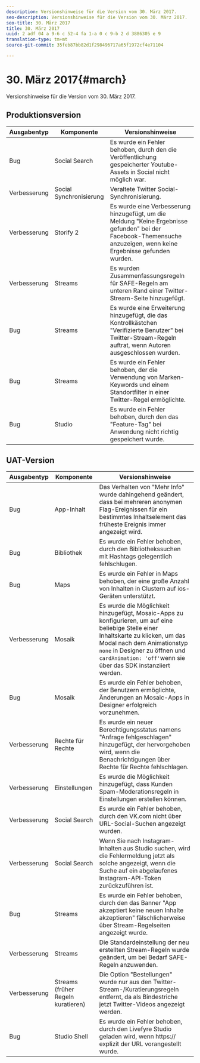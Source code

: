 ```yaml
---
description: Versionshinweise für die Version vom 30. März 2017.
seo-description: Versionshinweise für die Version vom 30. März 2017.
seo-title: 30. März 2017
title: 30. März 2017
uuid: 2 adf 04 a 9-6 c 52-4 fa 1-a 0 c 9-b 2 d 3886305 e 9
translation-type: tm+mt
source-git-commit: 35feb87bb82d1f298496717a65f1972cf4e71104

---
```



# 30. März 2017{#march}

Versionshinweise für die Version vom 30. März 2017.

## Produktionsversion

| Ausgabentyp | Komponente | Versionshinweise |
|---|---|---|
| Bug | Social Search | Es wurde ein Fehler behoben, durch den die Veröffentlichung gespeicherter Youtube-Assets in Social nicht möglich war. |
| Verbesserung | Social Synchronisierung | Veraltete Twitter Social-Synchronisierung. |
| Verbesserung | Storify 2 | Es wurde eine Verbesserung hinzugefügt, um die Meldung &quot;Keine Ergebnisse gefunden&quot; bei der Facebook-Themensuche anzuzeigen, wenn keine Ergebnisse gefunden wurden. |
| Verbesserung | Streams | Es wurden Zusammenfassungsregeln für SAFE-Regeln am unteren Rand einer Twitter-Stream-Seite hinzugefügt. |
| Bug | Streams | Es wurde eine Erweiterung hinzugefügt, die das Kontrollkästchen &quot;Verifizierte Benutzer&quot; bei Twitter-Stream-Regeln auftrat, wenn Autoren ausgeschlossen wurden. |
| Bug | Streams | Es wurde ein Fehler behoben, der die Verwendung von Marken-Keywords und einem Standortfilter in einer Twitter-Regel ermöglichte. |
| Bug | Studio | Es wurde ein Fehler behoben, durch den das &quot;Feature-Tag&quot; bei Anwendung nicht richtig gespeichert wurde. |

## UAT-Version

| Ausgabentyp | Komponente | Versionshinweise |
|---|---|---|
| Bug | App-Inhalt | Das Verhalten von &quot;Mehr Info&quot; wurde dahingehend geändert, dass bei mehreren anonymen Flag-Ereignissen für ein bestimmtes Inhaltselement das früheste Ereignis immer angezeigt wird. |
| Bug | Bibliothek | Es wurde ein Fehler behoben, durch den Bibliothekssuchen mit Hashtags gelegentlich fehlschlugen. |
| Bug | Maps | Es wurde ein Fehler in Maps behoben, der eine große Anzahl von Inhalten in Clustern auf ios-Geräten unterstützt. |
| Verbesserung | Mosaik | Es wurde die Möglichkeit hinzugefügt, Mosaic-Apps zu konfigurieren, um auf eine beliebige Stelle einer Inhaltskarte zu klicken, um das Modal nach dem Animationstyp `none` in Designer zu öffnen und `cardAnimation: 'off'`wenn sie über das SDK instanziiert werden. |
| Bug | Mosaik | Es wurde ein Fehler behoben, der Benutzern ermöglichte, Änderungen an Mosaic-Apps in Designer erfolgreich vorzunehmen. |
| Verbesserung | Rechte für Rechte | Es wurde ein neuer Berechtigungsstatus namens &quot;Anfrage fehlgeschlagen&quot; hinzugefügt, der hervorgehoben wird, wenn die Benachrichtigungen über Rechte für Rechte fehlschlagen. |
| Verbesserung | Einstellungen | Es wurde die Möglichkeit hinzugefügt, dass Kunden Spam-Moderationsregeln in Einstellungen erstellen können. |
| Verbesserung | Social Search | Es wurde ein Fehler behoben, durch den VK.com nicht über URL-Social-Suchen angezeigt wurden. |
| Verbesserung | Social Search | Wenn Sie nach Instagram-Inhalten aus Studio suchen, wird die Fehlermeldung jetzt als solche angezeigt, wenn die Suche auf ein abgelaufenes Instagram-API-Token zurückzuführen ist. |
| Bug | Streams | Es wurde ein Fehler behoben, durch den das Banner &quot;App akzeptiert keine neuen Inhalte akzeptieren&quot; fälschlicherweise über Stream-Regelseiten angezeigt wurde. |
| Verbesserung | Streams | Die Standardeinstellung der neu erstellten Stream-Regeln wurde geändert, um bei Bedarf SAFE-Regeln anzuwenden. |
| Verbesserung | Streams (früher Regeln kuratieren) | Die Option &quot;Bestellungen&quot; wurde nur aus den Twitter-Stream-/Kuratierungsregeln entfernt, da als Bindestriche jetzt Twitter-Videos angezeigt werden. |
| Bug | Studio Shell | Es wurde ein Fehler behoben, durch den Livefyre Studio geladen wird, wenn https:// explizit der URL vorangestellt wurde. |


